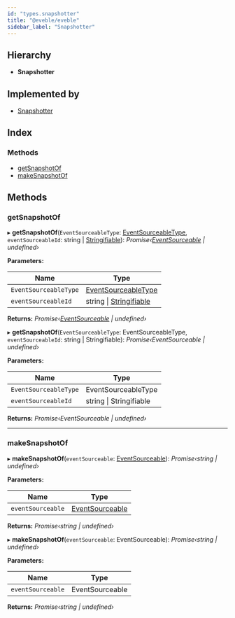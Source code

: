 ```yaml
---
id: "types.snapshotter"
title: "@eveble/eveble"
sidebar_label: "Snapshotter"
---
```


## Hierarchy

* **Snapshotter**

## Implemented by

* [Snapshotter](../classes/snapshotter.md)

## Index

### Methods

* [getSnapshotOf](types.snapshotter.md#getsnapshotof)
* [makeSnapshotOf](types.snapshotter.md#makesnapshotof)

## Methods

###  getSnapshotOf

▸ **getSnapshotOf**(`EventSourceableType`: [EventSourceableType](types.eventsourceabletype.md), `eventSourceableId`: string | [Stringifiable](types.stringifiable.md)): *Promise‹[EventSourceable](types.eventsourceable.md) | undefined›*

**Parameters:**

Name | Type |
------ | ------ |
`EventSourceableType` | [EventSourceableType](types.eventsourceabletype.md) |
`eventSourceableId` | string &#124; [Stringifiable](types.stringifiable.md) |

**Returns:** *Promise‹[EventSourceable](types.eventsourceable.md) | undefined›*

▸ **getSnapshotOf**(`EventSourceableType`: EventSourceableType, `eventSourceableId`: string | Stringifiable): *Promise‹EventSourceable | undefined›*

**Parameters:**

Name | Type |
------ | ------ |
`EventSourceableType` | EventSourceableType |
`eventSourceableId` | string &#124; Stringifiable |

**Returns:** *Promise‹EventSourceable | undefined›*

___

###  makeSnapshotOf

▸ **makeSnapshotOf**(`eventSourceable`: [EventSourceable](types.eventsourceable.md)): *Promise‹string | undefined›*

**Parameters:**

Name | Type |
------ | ------ |
`eventSourceable` | [EventSourceable](types.eventsourceable.md) |

**Returns:** *Promise‹string | undefined›*

▸ **makeSnapshotOf**(`eventSourceable`: EventSourceable): *Promise‹string | undefined›*

**Parameters:**

Name | Type |
------ | ------ |
`eventSourceable` | EventSourceable |

**Returns:** *Promise‹string | undefined›*

